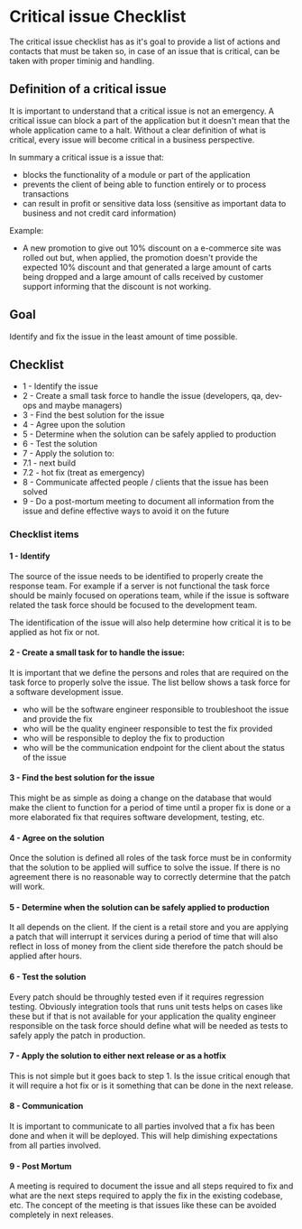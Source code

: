 # Critical issue Checklist

The critical issue checklist has as it's goal to provide a list of actions and contacts that must be taken so, in case of
an issue that is critical, can be taken with proper timinig and handling.

## Definition of a critical issue

It is important to understand that a critical issue is not an emergency. A critical issue can block a part of the application
but it doesn't mean that the whole application came to a halt. Without a clear definition of what is critical, every issue
will become critical in a business perspective.

In summary a critical issue is a issue that:
*  blocks the functionality of a module or part of the application
*  prevents the client of being able to function entirely or to process transactions
*  can result in profit or sensitive data loss (sensitive as important data to business and not credit card information)

Example:
* A new promotion to give out 10% discount on a e-commerce site was rolled out but, when applied, the
promotion doesn't provide the expected 10% discount and that generated a large amount of carts being dropped and
a large amount of calls received by customer support informing that the discount is not working.

## Goal

Identify and fix the issue in the least amount of time possible.

## Checklist

* 1 - Identify the issue
* 2 - Create a small task force to handle the issue (developers, qa, dev-ops and maybe managers)
* 3 - Find the best solution for the issue
* 4 - Agree upon the solution
* 5 - Determine when the solution can be safely applied to production
* 6 - Test the solution
* 7 - Apply the solution to:
 * 7.1 - next build
 * 7.2 - hot fix (treat as emergency)
* 8 - Communicate affected people / clients that the issue has been solved
* 9 - Do a post-mortum meeting to document all information from the issue and define effective ways to avoid it on the future
 
### Checklist items

#### 1 - Identify

The source of the issue needs to be identified to properly create the response team. For example if a server is not functional the task force should be mainly focused on operations team, while if the issue is software related the task force should be focused to the development team.

The identification of the issue will also help determine how critical it is to be applied as hot fix or not.

#### 2 - Create a small task for to handle the issue:

It is important that we define the persons and roles that are required on the task force to properly solve the issue. The list bellow shows a task force for a software development issue.

* who will be the software engineer responsible to troubleshoot the issue and provide the fix
* who will be the quality engineer responsible to test the fix provided
* who will be responsible to deploy the fix to production
* who will be the communication endpoint for the client about the status of the issue

#### 3 - Find the best solution for the issue

This might be as simple as doing a change on the database that would make the client to function for a period of time until a proper fix is done or a more elaborated fix that requires software development, testing, etc.

#### 4 - Agree on the solution

Once the solution is defined all roles of the task force must be in conformity that the solution to be applied will suffice to solve the issue. If there is no agreement there is no reasonable way to correctly determine that the patch will work.

#### 5 - Determine when the solution can be safely applied to production

It all depends on the client. If the cient is a retail store and you are applying a patch that will interrupt it services during a period of time that will also reflect in loss of money from the client side therefore the patch should be applied after hours.

#### 6 - Test the solution

Every patch should be throughly tested even if it requires regression testing. Obviously integration tools that runs unit tests helps on cases like these but if that is not available for your application the quality engineer responsible on the task force should define
what will be needed as tests to safely apply the patch in production.

#### 7 - Apply the solution to either next release or as a hotfix

This is not simple but it goes back to step 1. Is the issue critical enough that it will require a hot fix or is it something that can be done in the next release.

#### 8 - Communication

It is important to communicate to all parties involved that a fix has been done and when it will be deployed. This will help dimishing expectations from all parties involved.

#### 9 - Post Mortum

A meeting is required to document the issue and all steps required to fix and what are the next steps required to apply the fix in the existing codebase, etc. The concept of the meeting is that issues like these can be avoided completely in next releases.
